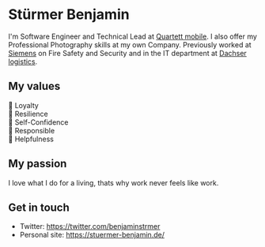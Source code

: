 # Stürmer Benjamin
I'm Software Engineer and Technical Lead at [Quartett mobile](https://quartett-mobile.de).
I also offer my Professional Photography skills at my own Company.
Previously worked at [Siemens](https://buildingtechnologies.siemens.com) on Fire Safety and Security and in the IT department at [Dachser logistics](https://www.dachser.com).

## My values
👑 Loyalty<br />
🌱 Resilience<br />
🧠 Self-Confidence<br />
🤝 Responsible<br />
🐝 Helpfulness<br />

## My passion
I love what I do for a living, thats why work never feels like work.

## Get in touch
- Twitter: https://twitter.com/benjaminstrmer
- Personal site: https://stuermer-benjamin.de/
